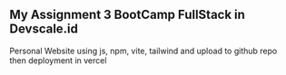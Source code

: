 ## My Assignment 3 BootCamp FullStack in Devscale.id

Personal Website using js, npm, vite, tailwind  and upload to github repo then deployment in vercel